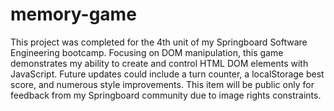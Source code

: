 # memory-game

This project was completed for the 4th unit of my Springboard Software Engineering bootcamp. Focusing on DOM manipulation, this game demonstrates my ability to create and control HTML DOM elements with JavaScript. Future updates could include a turn counter, a localStorage best score, and numerous style improvements. This item will be public only for feedback from my Springboard community due to image rights constraints. 